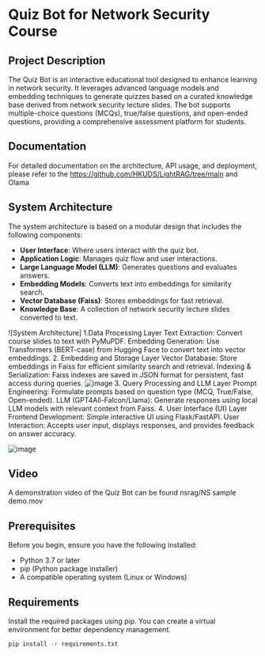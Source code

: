 # Quiz Bot for Network Security Course

## Project Description
The Quiz Bot is an interactive educational tool designed to enhance learning in network security. It leverages advanced language models and embedding techniques to generate quizzes based on a curated knowledge base derived from network security lecture slides. The bot supports multiple-choice questions (MCQs), true/false questions, and open-ended questions, providing a comprehensive assessment platform for students.

## Documentation
For detailed documentation on the architecture, API usage, and deployment, please refer to the https://github.com/HKUDS/LightRAG/tree/main and Olama

## System Architecture
The system architecture is based on a modular design that includes the following components:
- **User  Interface**: Where users interact with the quiz bot.
- **Application Logic**: Manages quiz flow and user interactions.
- **Large Language Model (LLM)**: Generates questions and evaluates answers.
- **Embedding Models**: Converts text into embeddings for similarity search.
- **Vector Database (Faiss)**: Stores embeddings for fast retrieval.
- **Knowledge Base**: A collection of network security lecture slides converted to text.

![System Architecture]
1.Data Processing Layer
  Text Extraction: Convert course slides to text with PyMuPDF.
  Embedding Generation: Use Transformers (BERT-case) from Hugging Face to convert text into vector embeddings.
2. Embedding and Storage Layer
  Vector Database: Store embeddings in Faiss for efficient similarity search and retrieval.
  Indexing & Serialization: Faiss indexes are saved in JSON format for persistent, fast access during queries.
  ![image](https://github.com/user-attachments/assets/5d2a35f7-9b69-495b-a013-839e380892b1)
3. Query Processing and LLM Layer
  Prompt Engineering: Formulate prompts based on question type (MCQ, True/False, Open-ended).
  LLM (GPT4All-Falcon/Llama): Generate responses using local LLM models with relevant context from Faiss.
4. User Interface (UI) Layer
  Frontend Development: Simple interactive UI using Flask/FastAPI.
  User Interaction: Accepts user input, displays responses, and provides feedback on answer accuracy.

![image](https://github.com/user-attachments/assets/06a806e0-891f-44c9-a91f-0764a0aeedcf)


## Video
A demonstration video of the Quiz Bot can be found nsrag/NS sample demo.mov

## Prerequisites
Before you begin, ensure you have the following installed:
- Python 3.7 or later
- pip (Python package installer)
- A compatible operating system (Linux or Windows)

## Requirements
Install the required packages using pip. You can create a virtual environment for better dependency management.

```bash
pip install -r requirements.txt
